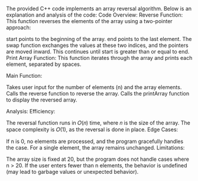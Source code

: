 The provided C++ code implements an array reversal algorithm. Below is an explanation and analysis of the code:
Code Overview:
Reverse Function:
This function reverses the elements of the array using a two-pointer approach:

start points to the beginning of the array.
end points to the last element.
The swap function exchanges the values at these two indices, and the pointers are moved inward.
This continues until start is greater than or equal to end.
Print Array Function:
This function iterates through the array and prints each element, separated by spaces.

Main Function:

Takes user input for the number of elements (n) and the array elements.
Calls the reverse function to reverse the array.
Calls the printArray function to display the reversed array.

Analysis:
Efficiency:

The reversal function runs in 𝑂(𝑛) time, where 𝑛 is the size of the array.
The space complexity is 𝑂(1), as the reversal is done in place.
Edge Cases:

If n is 0, no elements are processed, and the program gracefully handles the case.
For a single element, the array remains unchanged.
Limitations:

The array size is fixed at 20, but the program does not handle cases where n > 20.
If the user enters fewer than n elements, the behavior is undefined (may lead to garbage values or unexpected behavior).
